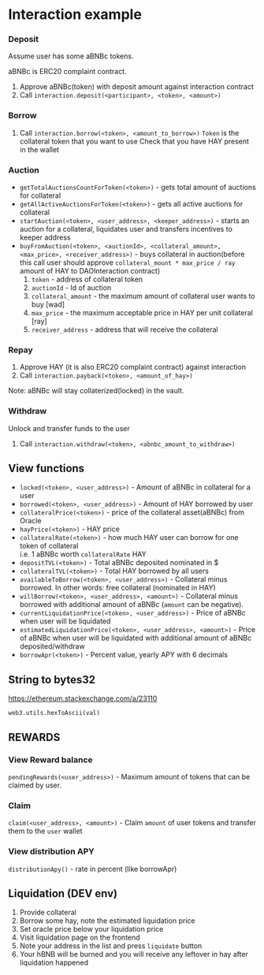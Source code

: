 # Interaction example

### Deposit

Assume user has some aBNBc tokens.

aBNBc is ERC20 complaint contract. 

1. Approve aBNBc(token) with deposit amount against interaction contract
2. Call `interaction.deposit(<participant>, <token>, <amount>)`

### Borrow

1. Call `interaction.borrow(<token>, <amount_to_borrow>)`
`Token` is the collateral token that you want to use
Check that you have HAY present in the wallet

### Auction

* `getTotalAuctionsCountForToken(<token>)` - gets total amount of auctions for collateral
* `getAllActiveAuctionsForToken(<token>)` - gets all active auctions for collateral
* `startAuction(<token>, <user_address>, <keeper_address>)` - starts an auction for a collateral, liquidates user and transfers incentives to keeper address
* `buyFromAuction(<token>, <auctionId>, <collateral_amount>, <max_price>, <receiver_address>)` - buys collateral in auction(before this call user should approve `collateral_mount * max_price / ray` amount of HAY to DAOInteraction contract)
  1. `token` - address of collateral token
  2. `auctionId` - Id of auction
  3. `collateral_amount` - the maximum amount of collateral user wants to buy [wad]
  4. `max_price` - the maximum acceptable price in HAY per unit collateral [ray]
  5. `receiver_address` - address that will receive the collateral


### Repay

1. Approve HAY (it is also ERC20 complaint contract) against interaction
2. Call `interaction.payback(<token>, <amount_of_hay>)`

Note: aBNBc will stay collaterized(locked) in the vault.

### Withdraw

Unlock and transfer funds to the user

1. Call `interaction.withdraw(<token>, <abnbc_amount_to_withdraw>)`

## View functions

* `locked(<token>, <user_address>)` - Amount of aBNBc in collateral for a user
* `borrowed(<token>, <user_address>)` - Amount of HAY borrowed by user
* `collateralPrice(<token>)` - price of the collateral asset(aBNBc) from Oracle
* `hayPrice(<token>)` - HAY price
* `collateralRate(<token>)` - how much HAY user can borrow for one token of collateral<br> 
                     i.e. 1 aBNBc worth `collateralRate` HAY
* `depositTVL(<token>)` - Total aBNBc deposited nominated in $
* `collateralTVL(<token>)` - Total HAY borrowed by all users
* `availableToBorrow(<token>, <user_address>)` - Collateral minus borrowed. In other words: free collateral (nominated in HAY)
* `willBorrow(<token>, <user_address>, <amount>)` - Collateral minus borrowed with additional amount of aBNBc (`amount` can be negative).
* `currentLiquidationPrice(<token>, <user_address>)` - Price of aBNBc when user will be liquidated
* `estimatedLiquidationPrice(<token>, <user_address>, <amount>)` - Price of aBNBc when user will be liquidated with additional amount of aBNBc deposited/withdraw
* `borrowApr(<token>)` - Percent value, yearly APY with 6 decimals

## String to bytes32

https://ethereum.stackexchange.com/a/23110

`web3.utils.hexToAscii(val)`

## REWARDS

### View Reward balance
`pendingRewards(<user_address>)` - Maximum amount of tokens that can be claimed by user.

### Claim
`claim(<user_address>, <amount>)` - Claim `amount` of user tokens and transfer them to the `user` wallet

### View distribution APY
`distributionApy()` - rate in percent (like borrowApr)

## Liquidation (DEV env) 

1. Provide collateral
2. Borrow some hay, note the estimated liquidation price
3. Set oracle price below your liquidation price 
4. Visit liquidation page on the frontend
5. Note your address in the list and press `liquidate` button
6. Your hBNB will be burned and you will receive any leftover in hay after liquidation happened